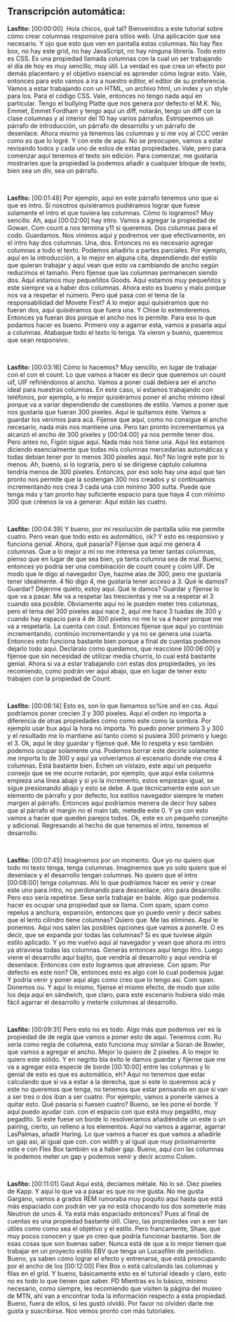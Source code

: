 ## Transcripción automática:

**Lasfito:** \[00:00:00]  Hola chicos, qué tal? Bienvenidos a este tutorial sobre cómo crear columnas responsive para sitios web. Una aplicación que sea necesario. Y ojo que esto que ven en pantalla estas columnas. No hay flex box, no hay este grid, no hay JavaScript, no hay ninguna librería. Todo esto es CSS. Es una propiedad llamada columnas con la cual un ser trabajando el día de hoy es muy sencillo, muy útil. La verdad es que crea un efecto por demás placentero y el objetivo esencial es aprender cómo lograr esto. Vale, entonces para esto vamos a ira a nuestro editor, el editor de su preferencia. Vamos a estar trabajando con un HTML, un archivo html, un index y un style para los. Para el código CSS. Vale, entonces no tengo nada aquí en particular. Tengo el bullying Platte que nos genera por defecto el M.K. No, Emmet, Emmet Fordham y tengo aquí un diff, notarán, tengo un diff con la clase columnas y al interior del 10 hay varios párrafos. Estropeemos un párrafo de introducción, un párrafo de desarrollo y un párrafo de desenlace. Ahora mismo ya tenemos las columnas y si me voy al CCC verán como es que lo logré. Y con este de aquí. No se preocupen, vamos a estar revisando todos y cada uno de estos de estas propiedades. Vale, pero para comenzar aquí tenemos el texto sin edición. Para comenzar, me gustaría mostrarles que la propiedad la podemos añadir a cualquier bloque de texto, bien sea un div, sea un párrafo.

 

**Lasfito:** \[00:01:48] Por ejemplo, aquí en este párrafo tenemos uno que sí que es intro. Si nosotros quisiéramos pudiéramos lograr que fuese solamente el intro el que tuviera las columnas. Cómo lo logramos? Muy sencillo. Ah, aquí \[00:02:00] hay intro. Vamos a agregar la propiedad de Gowan. Com count a nos termina y11 si queremos. Dos columnas para el codo. Guardamos. Nos vinimos aquí y podremos ver que efectivamente, en el intro hay dos columnas. Una, dos. Entonces no es necesario agregar columnas a todo el texto. Podemos añadirlo a partes parciales. Por ejemplo, aquí en la introducción, a lo mejor en alguna cita, dependiendo del estilo que quieran trabajar y aquí vean que esto va cambiando de ancho según reducimos el tamaño. Pero fíjense que las columnas permanecen siendo dos. Aquí estamos muy pequeñitos Goods. Aquí estamos muy pequeñitos y este siempre va a haber dos columnas. Ahora esto es bueno y malo porque nos va a respetar el número. Pero qué pasa con el tema de la responsabilidad del Movete First? A lo mejor aquí quisiéramos que no fueran dos, aquí quisiéramos que fuera una. Y Chise lo extenderemos. Entonces ya fueran dos porque el ancho nos lo permite. Para eso lo que podamos hacer es bueno. Primero voy a agarrar esta, vamos a pasarla aquí a columnas. Atabaque todo el texto lo tenga. Ya vieron y bueno, queremos que sean responsivo.

 

**Lasfito:** \[00:03:16] Cómo lo hacemos? Muy sencillo, en lugar de trabajar con el con el count. Lo que vamos a hacer es decir que queremos un count uif, UIF refiriéndonos al ancho. Vamos a poner cuál debiera ser el ancho ideal para nuestras columnas. En este caso, si estamos trabajando con teléfonos, por ejemplo, a lo mejor quisiéramos poner el ancho mínimo ideal porque va a variar dependiendo de cuestiones de estilo. Vamos a poner que nos gustaría que fueran 300 pixeles. Aquí le quitamos éste. Vamos a guardar los venimos para acá. Fíjense que aquí, como no consigue el ancho necesario, nada más nos mantiene una. Pero tan pronto incrementamos ya alcanzó el ancho de 300 píxeles y \[00:04:00] ya nos permite tener dos. Pero antes no, Figón sigue aquí. Nada más nos tiene una. Aquí les estamos diciendo esencialmente que todas mis columnas mercedarias automáticas y todas debían tener por lo menos 300 píxeles aquí. No? No logré este por lo menos. Ah, bueno, si lo lograría, pero si se dirigiese captulo columna tendría menos de 300 píxeles. Entonces, por eso solo hay una aquí que tan pronto nos permite que la sostengan 300 nos creados y si continuamos incrementando nos crea 3 cada una con mínimo 300 sutta. Puede que tenga más y tan pronto hay suficiente espacio para que haya 4 con mínimo 300 que créenos la va a generar. Aquí están las cuatro.

 

**Lasfito:** \[00:04:39] Y bueno, por mi resolución de pantalla sólo me permite cuatro. Pero vean que todo esto es automático, ok? Y esto es responsivo y funciona genial. Ahora, qué pasaría? Fíjense que aquí me genera 4 columnas. Que a lo mejor a mí no me interesa ya tener tantas columnas, pienso que en lugar de que sea bien, ya tanta columna sea de mal. Bueno, entonces yo podría ser una combinación de count count y colm UIF. De modo que le digo al navegador Oye, hazme alas de 300, pero me gustaría tener idealmente. 4 No digo 4, me gustaría tener acceso a 3. Qué le damos? Guardar? Déjenme quieto, estoy aquí. Qué le damos? Guardar y fíjense lo que va a pasar. Me va a respetar las trescientas y me va a respetar el 3 cuando sea posible. Obviamente aquí no le pueden meter tres columnas, pero el tema del 300 pixeles aquí nace 2, aquí me hace 3 tuadas de 300 y cuando hay espacio para 4 de 300 píxeles no me lo va a hacer porque me va a respetarla. La cuenta con cout. Entonces fíjense que aquí yo continúo incrementando, continúo incrementando y ya no se genera una cuarta. Entonces esto funciona bastante bien porque a final de cuentas podemos dejarlo todo aquí. Decláralo como quedamos, que reaccione \[00:06:00] y fíjense que sin necesidad de utilizar media churris, lo cual está bastante genial. Ahora si va a estar trabajando con estas dos propiedades, yo les recomiendo, como podrán ver aquí abajo, que en lugar de tener esto trabajen con la propiedad de Count.

 

**Lasfito:** \[00:06:14] Esto es, son lo que llamamos so%re and en css. Aquí podríamos poner crecien 3 y 300 pixeles. Aquí el orden no importa a diferencia de otras propiedades como como este como la sombra. Por ejemplo usar bux aquí la hora no importa. Yo puedo poner primero 3 y 300 y el resultado me lo mantiene así tanto como si pusiera 300 primero y luego el 3. Ok, aquí le doy guardar y fíjense qué. Me lo respeta y eso también podemos ocupar solamente una. Podemos borrar este decirle solamente me importa lo de 300 y aquí ya volveríamos al escenario donde me crea 4 columnas. Está bastante bien. Echen un vistazo, este aquí un pequeño consejo que se me ocurre notarán, por ejemplo, que aquí esta columna empieza una línea abajo y si yo la incremento, estos empiezan igual, se sigue presionando abajo y esto se debe. A que técnicamente este son un elemento de párrafo y por defecto, los estilos navegador siempre le meten margen al párrafo. Entonces aquí podríamos menera de decir hoy sabes que al párrafo el margin no el main tab, metedle este 0. Y ya con esto vamos a hacer que queden parejos todos. Ok, este es un pequeño consejito y adicional. Regresando al hecho de que tenemos el intro, tenemos el desarrollo.

 

**Lasfito:** \[00:07:45] Imaginemos por un momento. Que yo no quiero que todo mi texto tenga, tenga columnas. Imaginemos que yo solo quiero que el desenlace y el desarrollo tengan columnas. No quiero que el intro \[00:08:00] tenga columnas. Ahí lo que podríamos hacer es venir y crear este uno para intro, no perdonando para descenlace, otro para desarrollo. Pero eso sería repetirse. Sese sería trabajar en balde. Algo que podemos hacer es ocupar una propiedad que se llama. Com spam, spam como repelus a anchura, expansión, entonces que yo puedo venir y decir sabes que el lento cilindro tiene columnas? Quiero que. Me las elimines. Aquí le ponemos. Aquí nos salen las posibles opciones que vamos a ponerle. O es decir, que se expanda por todas las columnas? Si es que tuviese algún estilo aplicado. Y yo me vuelvo aquí al navegador y vean que ahora mi intro ya atraviesa todas las columnas. Generás entonces aquí tengo litro. Luego viene el desarrollo aquí bajito, que vendría al desarrollo y aquí vendría el desenlace. Entonces con esto logramos que atraviese. Con spam. Por defecto es este non? Ok, entonces esto es algo con lo cual podemos jugar. Y podría venir y poner aquí algo como creo que lo tengo así. Com span. Donemos ou. Y aquí lo mismo, fíjense el mismo efecto, de modo que sólo los deja aquí en sándwich, que claro, para este escenario hubiera sido más fácil agarrar el desarrollo y meterle columnas al desarrollo.

 

**Lasfito:** \[00:09:31] Pero esto no es todo. Algo más que podemos ver es la propiedad de de regla que vamos a poner esto de aquí. Tenemos com. Ru sería como regla de columna, esto funciona muy similar a Soran de Bowler, que vamos a agregar el ancho. Mejor lo quiero de 2 pixeles. A lo mejor lo quiero este sólido. Y en negrito bla èxito le damos guardar y fíjense que me va a agregar esta especie de borde \[00:10:00] entre las columnas y lo genial de esto es que es automático, eh? Aquí no tenemos que estar calculando que si va a estar a la derecha, que si este lo queremos acá y este no queremos que tenga, no tenemos que estar pensando en que si van a ser tres o dos iban a ser cuatro. Por ejemplo, vamos a ponerle vamos a quitar esto. Qué pasaría si fuesen cuatro? Bueno, se les pone el borde. Y aquí puedo ayudar con. con el espacio con que está muy pegadito, muy pegadito. Si este fuese un borde lo resolveríamos añadiéndole un este o un pairing, cierto, un relleno a los elementos. Aquí no vamos a agarrar, agarrar LasPalmas, añadir Haring. Lo que vamos a hacer es que vamos a añadirle un gap así, al igual que con. con width y al igual que muy próximamente este e con Flex Box también va a haber gap. Bueno, aquí con las columnas le podemos meter un gap y podemos venir y decir acomo Colom.

 

**Lasfito:** \[00:11:01] Gaut Aquí está, decíamos métale. No lo sé. Diez píxeles de Kapp. Y aquí lo que va a pasar es que no me gusta. No me gusta Gargano, vamos a grados REM rumoraba muy poquito aquí hasta que está más espaciado con podrán ver ya no está chocando los dos someterle más Neutron de unos 4. Ya está más espaciado entonces? Pues al final de cuentas es una propiedad bastante útil. Claro, las propiedades van a ser tan útiles como como sea el objetivo y el estilo. Pero francamente, Shaw, que muy pocos conocen y que yo creo que podría funcionar bastante. Son de esas cosas que son buenas saber. Nunca está de que a lo mejor tienen que trabajar en un proyecto estilo EBV que tenga un Lucasfilm de periódico. Bueno, ya saben cómo lograr el efecto y entrenarse, que está preocupando por el ancho de los \[00:12:00] Flex Box o está calculando las columnas y filas en el grid. Y bueno, básicamente esto es el tutorial ideado y claro, esto no es todo lo que tienen que saber. PD Mientras es lo básico, mínimo necesario, como siempre, les recomiendo que visiten la página del museo de MTN, ahí van a encontrar toda la información respecto a esta propiedad. Bueno, fuera de ellos, si les gustó olvidó. Por favor no olviden darle me gusta y suscribirse. Nos vemos pronto con más tutoriales.
